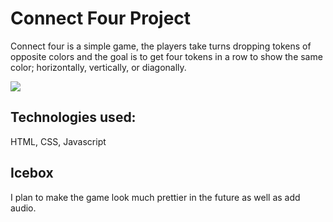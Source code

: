# Connect Four Project

Connect four is a simple game, the players take turns dropping tokens of opposite colors and the goal is to get four tokens in a row to show the same color; horizontally, vertically, or diagonally. 

<img src ="/Users/alexandermrak/code/connectFour/Screen Shot 2021-03-29 at 12.13.12 PM.png"/>

## Technologies used: 
HTML, CSS, Javascript

## Icebox
I plan to make the game look much prettier in the future as well as add audio.